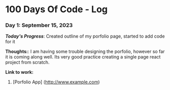# 100 Days Of Code - Log

### Day 1: September 15, 2023
***Today's Progress***: Created outline of my porfolio page, started to add code for it

**Thoughts:**: I am having some trouble designing the porfolio, however so far it is coming along well. Its very good practice creating a single page react project from scratch.

**Link to work:** 
1. [Porfolio App] (http://www.example.com)
